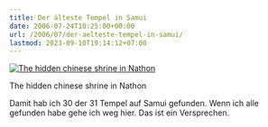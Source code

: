 ```yaml
---
title: Der älteste Tempel in Samui
date: 2006-07-24T10:25:00+00:00
url: /2006/07/der-aelteste-tempel-in-samui/
lastmod: 2023-09-10T19:14:12+07:00
---
```

<div class="flickr">
  <a href="http://www.flickr.com/photos/schreibblogade/197154956/" title="The hidden chinese shrine in Nathon"><img src="//static.flickr.com/62/197154956_498d1462e9.jpg" alt="The hidden chinese shrine in Nathon" /></a></p>

  <p>
    The hidden chinese shrine in Nathon
  </p>
</div>

Damit hab ich 30 der 31 Tempel auf Samui gefunden. Wenn ich alle gefunden habe gehe ich weg hier. Das ist ein Versprechen.
